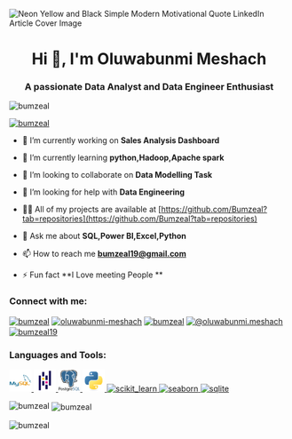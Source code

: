 ![Neon Yellow and Black Simple Modern Motivational Quote LinkedIn Article Cover Image](https://user-images.githubusercontent.com/78567274/236345501-aa5b523b-027d-4770-ad90-4fe21c0da3a9.png)
<h1 align="center">Hi 👋, I'm Oluwabunmi Meshach</h1>
<h3 align="center">A passionate Data Analyst and Data Engineer Enthusiast</h3>
<p align="left"> <img src="https://komarev.com/ghpvc/?username=bumzeal&label=Profile%20views&color=0e75b6&style=flat" alt="bumzeal" /> </p>
<p align="left"> <a href="https://twitter.com/bumzeal" target="blank"><img src="https://img.shields.io/twitter/follow/bumzeal?logo=twitter&style=for-the-badge" alt="bumzeal" /></a> </p>

- 🔭 I’m currently working on **Sales Analysis Dashboard**

- 🌱 I’m currently learning **python,Hadoop,Apache spark**

- 👯 I’m looking to collaborate on **Data Modelling Task**

- 🤝 I’m looking for help with **Data Engineering**

- 👨‍💻 All of my projects are available at [https://github.com/Bumzeal?tab=repositories](https://github.com/Bumzeal?tab=repositories)

- 💬 Ask me about **SQL,Power BI,Excel,Python**

- 📫 How to reach me **bumzeal19@gmail.com**

- ⚡ Fun fact **I Love meeting People **

<h3 align="left">Connect with me:</h3>
<p align="left">
<a href="https://twitter.com/bumzeal" target="blank"><img align="center" src="https://raw.githubusercontent.com/rahuldkjain/github-profile-readme-generator/master/src/images/icons/Social/twitter.svg" alt="bumzeal" height="30" width="40" /></a>
<a href="https://linkedin.com/in/oluwabunmi-meshach" target="blank"><img align="center" src="https://raw.githubusercontent.com/rahuldkjain/github-profile-readme-generator/master/src/images/icons/Social/linked-in-alt.svg" alt="oluwabunmi-meshach" height="30" width="40" /></a>
<a href="https://instagram.com/bumzeal" target="blank"><img align="center" src="https://raw.githubusercontent.com/rahuldkjain/github-profile-readme-generator/master/src/images/icons/Social/instagram.svg" alt="bumzeal" height="30" width="40" /></a>
<a href="https://medium.com/@oluwabunmi.meshach" target="blank"><img align="center" src="https://raw.githubusercontent.com/rahuldkjain/github-profile-readme-generator/master/src/images/icons/Social/medium.svg" alt="@oluwabunmi.meshach" height="30" width="40" /></a>
<a href="https://www.hackerrank.com/bumzeal19" target="blank"><img align="center" src="https://raw.githubusercontent.com/rahuldkjain/github-profile-readme-generator/master/src/images/icons/Social/hackerrank.svg" alt="bumzeal19" height="30" width="40" /></a>
</p>

<h3 align="left">Languages and Tools:</h3>
<p align="left"> <a href="https://www.mysql.com/" target="_blank" rel="noreferrer"> <img src="https://raw.githubusercontent.com/devicons/devicon/master/icons/mysql/mysql-original-wordmark.svg" alt="mysql" width="40" height="40"/> </a> <a href="https://pandas.pydata.org/" target="_blank" rel="noreferrer"> <img src="https://raw.githubusercontent.com/devicons/devicon/2ae2a900d2f041da66e950e4d48052658d850630/icons/pandas/pandas-original.svg" alt="pandas" width="40" height="40"/> </a> <a href="https://www.postgresql.org" target="_blank" rel="noreferrer"> <img src="https://raw.githubusercontent.com/devicons/devicon/master/icons/postgresql/postgresql-original-wordmark.svg" alt="postgresql" width="40" height="40"/> </a> <a href="https://www.python.org" target="_blank" rel="noreferrer"> <img src="https://raw.githubusercontent.com/devicons/devicon/master/icons/python/python-original.svg" alt="python" width="40" height="40"/> </a> <a href="https://scikit-learn.org/" target="_blank" rel="noreferrer"> <img src="https://upload.wikimedia.org/wikipedia/commons/0/05/Scikit_learn_logo_small.svg" alt="scikit_learn" width="40" height="40"/> </a> <a href="https://seaborn.pydata.org/" target="_blank" rel="noreferrer"> <img src="https://seaborn.pydata.org/_images/logo-mark-lightbg.svg" alt="seaborn" width="40" height="40"/> </a> <a href="https://www.sqlite.org/" target="_blank" rel="noreferrer"> <img src="https://www.vectorlogo.zone/logos/sqlite/sqlite-icon.svg" alt="sqlite" width="40" height="40"/> </a> </p>

<p><img align="left" src="https://github-readme-stats.vercel.app/api/top-langs?username=bumzeal&show_icons=true&locale=en&layout=compact" alt="bumzeal" /></p>

<p>&nbsp;<img align="center" src="https://github-readme-stats.vercel.app/api?username=bumzeal&show_icons=true&locale=en" alt="bumzeal" /></p>

<p><img align="center" src="https://github-readme-streak-stats.herokuapp.com/?user=bumzeal&" alt="bumzeal" /></p>
